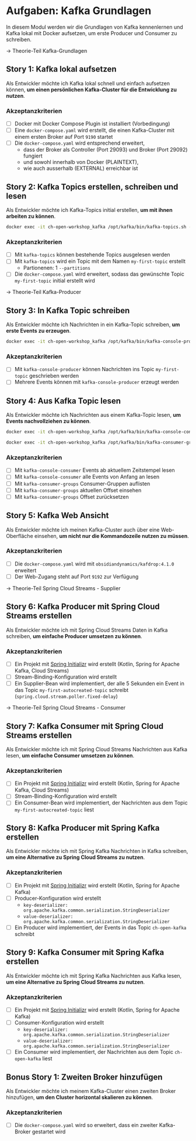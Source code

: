 # Aufgaben: Kafka Grundlagen

In diesem Modul werden wir die Grundlagen von Kafka kennenlernen und Kafka lokal mit Docker aufsetzen, um erste Producer und Consumer zu schreiben.

-> Theorie-Teil Kafka-Grundlagen

## Story 1: Kafka lokal aufsetzen

Als Entwickler möchte ich Kafka lokal schnell und einfach aufsetzen können, **um einen persönlichen Kafka-Cluster für die Entwicklung zu nutzen**.

### Akzeptanzkriterien
- [ ] Docker mit Docker Compose Plugin ist installiert (Vorbedingung)
- [ ] Eine `docker-compose.yaml` wird erstellt, die einen Kafka-Cluster mit einem ersten Broker auf Port `9190` startet
- [ ] Die `docker-compose.yaml` wird entsprechend erweitert,
    - dass der Broker als Controller (Port 29093) und Broker (Port 29092) fungiert
    - und sowohl innerhalb von Docker (PLAINTEXT),
    - wie auch ausserhalb (EXTERNAL) erreichbar ist

## Story 2: Kafka Topics erstellen, schreiben und lesen

Als Entwickler möchte ich Kafka-Topics initial erstellen, **um mit ihnen arbeiten zu können**.

```bash
docker exec -it ch-open-workshop_kafka /opt/kafka/bin/kafka-topics.sh --help | grep topic
```

### Akzeptanzkriterien
- [ ] Mit `kafka-topics` können bestehende Topics ausgelesen werden
- [ ] Mit `kafka-topics` wird ein Topic mit dem Namen `my-first-topic` erstellt
    - Partionenen: 1 `--partitions`
- [ ] Die `docker-compose.yaml` wird erweitert, sodass das gewünschte Topic `my-first-topic` initial erstellt wird

-> Theorie-Teil Kafka-Producer

## Story 3: In Kafka Topic schreiben

Als Entwickler möchte ich Nachrichten in ein Kafka-Topic schreiben, **um erste Events zu erzeugen**.

```bash
docker exec -it ch-open-workshop_kafka /opt/kafka/bin/kafka-console-producer.sh --help
```

### Akzeptanzkriterien
- [ ] Mit `kafka-console-producer` können Nachrichten ins Topic ``my-first-topic`` geschrieben werden
- [ ] Mehrere Events können mit `kafka-console-producer` erzeugt werden

## Story 4: Aus Kafka Topic lesen

Als Entwickler möchte ich Nachrichten aus einem Kafka-Topic lesen, **um Events nachvollziehen zu können**.

```bash
docker exec -it ch-open-workshop_kafka /opt/kafka/bin/kafka-console-consumer.sh --help
```
```bash
docker exec -it ch-open-workshop_kafka /opt/kafka/bin/kafka-consumer-groups.sh --bootstrap-server localhost:9190
```

### Akzeptanzkriterien
- [ ] Mit `kafka-console-consumer` Events ab aktuellem Zeitstempel lesen
- [ ] Mit `kafka-console-consumer` alle Events von Anfang an lesen
- [ ] Mit `kafka-consumer-groups` Consumer-Gruppen auflisten
- [ ] Mit `kafka-consumer-groups` aktuellen Offset einsehen
- [ ] Mit `kafka-consumer-groups` Offset zurücksetzen

## Story 5: Kafka Web Ansicht

Als Entwickler möchte ich meinen Kafka-Cluster auch über eine Web-Oberfläche einsehen, **um nicht nur die Kommandozeile nutzen zu müssen**.

### Akzeptanzkriterien
- [ ] Die `docker-compose.yaml` wird mit `obsidiandynamics/kafdrop:4.1.0` erweitert
- [ ] Der Web-Zugang steht auf Port `9192` zur Verfügung

-> Theorie-Teil Spring Cloud Streams - Supplier

## Story 6: Kafka Producer mit Spring Cloud Streams erstellen

Als Entwickler möchte ich mit Spring Cloud Streams Daten in Kafka schreiben, **um einfache Producer umsetzen zu können**.

### Akzeptanzkriterien
- [ ] Ein Projekt mit [Spring Initializr](https://start.spring.io) wird erstellt (Kotlin, Spring for Apache Kafka, Cloud Streams)
- [ ] Stream-Binding-Konfiguration wird erstellt
- [ ] Ein Supplier-Bean wird implementiert, der alle 5 Sekunden ein Event in das Topic `my-first-autocreated-topic` schreibt (`spring.cloud.stream.poller.fixed-delay`)

-> Theorie-Teil Spring Cloud Streams - Consumer

## Story 7: Kafka Consumer mit Spring Cloud Streams erstellen

Als Entwickler möchte ich mit Spring Cloud Streams Nachrichten aus Kafka lesen, **um einfache Consumer umsetzen zu können**.

### Akzeptanzkriterien
- [ ] Ein Projekt mit [Spring Initializr](https://start.spring.io) wird erstellt (Kotlin, Spring for Apache Kafka, Cloud Streams)
- [ ] Stream-Binding-Konfiguration wird erstellt
- [ ] Ein Consumer-Bean wird implementiert, der Nachrichten aus dem Topic `my-first-autocreated-topic` liest

## Story 8: Kafka Producer mit Spring Kafka erstellen

Als Entwickler möchte ich mit Spring Kafka Nachrichten in Kafka schreiben, **um eine Alternative zu Spring Cloud Streams zu nutzen**.

### Akzeptanzkriterien
- [ ] Ein Projekt mit [Spring Initializr](https://start.spring.io) wird erstellt (Kotlin, Spring for Apache Kafka)
- [ ] Producer-Konfiguration wird erstellt
  - `key-deserializer: org.apache.kafka.common.serialization.StringDeserializer`
  - `value-deserializer: org.apache.kafka.common.serialization.StringDeserializer`
- [ ] Ein Producer wird implementiert, der Events in das Topic `ch-open-kafka` schreibt

## Story 9: Kafka Consumer mit Spring Kafka erstellen

Als Entwickler möchte ich mit Spring Kafka Nachrichten aus Kafka lesen, **um eine Alternative zu Spring Cloud Streams zu nutzen**.

### Akzeptanzkriterien
- [ ] Ein Projekt mit [Spring Initializr](https://start.spring.io) wird erstellt (Kotlin, Spring for Apache Kafka)
- [ ] Consumer-Konfiguration wird erstellt
  - `key-deserializer: org.apache.kafka.common.serialization.StringDeserializer`
  - `value-deserializer: org.apache.kafka.common.serialization.StringDeserializer`
- [ ] Ein Consumer wird implementiert, der Nachrichten aus dem Topic `ch-open-kafka` liest

## Bonus Story 1: Zweiten Broker hinzufügen

Als Entwickler möchte ich meinem Kafka-Cluster einen zweiten Broker hinzufügen, **um den Cluster horizontal skalieren zu können**.

### Akzeptanzkriterien
- [ ] Die `docker-compose.yaml` wird so erweitert, dass ein zweiter Kafka-Broker gestartet wird  
